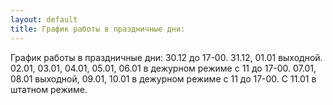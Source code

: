 ```yaml
---
layout: default
title: График работы в праздничные дни:
---
```


График работы в праздничные дни:
30.12 до 17-00.
31.12, 01.01 выходной.
02.01, 03.01, 04.01, 05.01, 06.01 в дежурном режиме с 11 до 17-00.
07.01, 08.01 выходной,
09.01, 10.01 в дежурном режиме с 11 до 17-00.
С 11.01 в штатном режиме. 